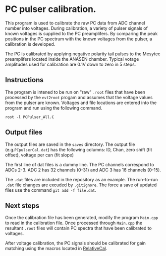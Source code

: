 # PC pulser calibration.
This program is used to calibrate the raw PC data from ADC channel number into voltages. During calibration, a variety of pulser signals of known voltages is supplied to the PC preamplifers. By comparing the peak positions in the PC spectrum with the known voltages from the pulser, a calibration is developed.

The PC is calibrated by applying negative polarity tail pulses to the Mesytec preamplifers located inside the ANASEN chamber. Typical votage amplitudes used for calibration are 0.1V down to zero in 5 steps. 
 
## Instructions
The program is intened to be run on "raw" `.root` files that have been processed by the `evt2root` progam and assumes that the voltage values from the pulser are known. Voltages and file locations are entered into the program and run using the following command.
````
root -l PCPulser_All.C
````

## Output files
The output files are saved in the `saves` directory.
The output file (e.g.`PCpulserCal.dat`) has the following columns:
 ID, Chan, zero shift (fit offset), voltage per can (fit slope)

The first line of dat files is a dummy line.
The PC channels correspond to ADCs 2-3.
ADC 2  has 32 channels (0-31) and ADC 3 has 16 channels (0-15).

The `.dat` files are included in the repository as an example. The run-to-run `.dat` file changes are excuded by `.gitignore`. The force a save of updated files use the command `git add -f file.dat`.

## Next steps
Once the calibration file has been generated, modify the program `Main.cpp` to read in the calibration file. Once processed through `Main.cpp` the resultant `.root` files will contain PC spectra that have been calibrated to voltages.

After voltage calibration, the PC signals should be calibrated for gain matching using the macros located in [RelativeCal](../RelativeCal).
